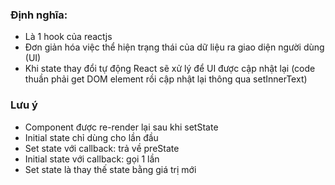 ### Định nghĩa: 
- Là 1 hook của reactjs
- Đơn giản hóa việc thể hiện trạng thái của dữ liệu ra giao diện người dùng (UI)
- Khi state thay đổi tự động React sẽ xử lý để UI được cập nhật lại (code thuần phải get DOM element rồi cập nhật lại thông qua setInnerText)

### Lưu ý
- Component được re-render lại sau khi setState
- Initial state chỉ dùng cho lần đầu
- Set state với callback: trả về preState
- Initial state với callback: gọi 1 lần
- Set state là thay thế state bằng giá trị mới